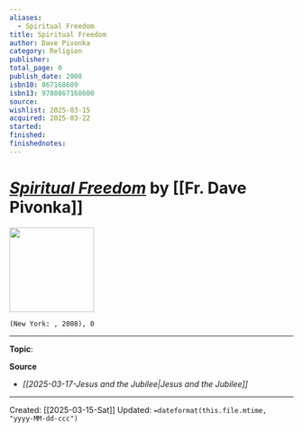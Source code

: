 ```yaml
---
aliases:
  - Spiritual Freedom
title: Spiritual Freedom
author: Dave Pivonka
category: Religion
publisher: 
total_page: 0
publish_date: 2008
isbn10: 867168609
isbn13: 9780867168600
source: 
wishlist: 2025-03-15
acquired: 2025-03-22
started: 
finished: 
finishednotes:
---
```

# *[Spiritual Freedom]()* by [[Fr. Dave Pivonka]]

<img src="http://books.google.com/books/content?id=49ibIgAACAAJ&printsec=frontcover&img=1&zoom=1&source=gbs_api" width=150>

`(New York: , 2008), 0`



--- 
**Topic**: 

**Source**
- *[[2025-03-17-Jesus and the Jubilee|Jesus and the Jubilee]]*
 ---
Created: [[2025-03-15-Sat]]
Updated: `=dateformat(this.file.mtime, "yyyy-MM-dd-ccc")`